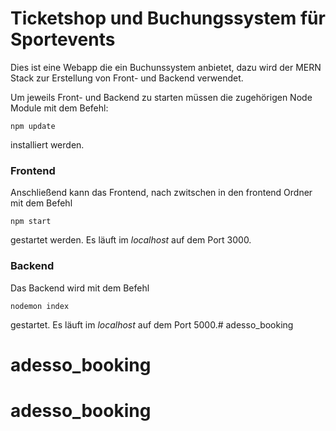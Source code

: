 # Ticketshop und Buchungssystem für Sportevents
Dies ist eine Webapp die ein Buchunssystem anbietet, dazu wird der MERN Stack zur Erstellung von Front- und Backend verwendet.

Um jeweils Front- und Backend zu starten müssen die zugehörigen  Node Module mit dem Befehl:

    npm update

installiert werden.

### Frontend
Anschließend kann das Frontend, nach zwitschen in den frontend Ordner mit dem Befehl 

    npm start

gestartet werden.
Es läuft im *localhost* auf dem Port 3000.

### Backend
Das Backend wird mit dem Befehl 

    nodemon index 

gestartet.
Es läuft im *localhost* auf dem Port 5000.# adesso_booking
# adesso_booking
# adesso_booking
